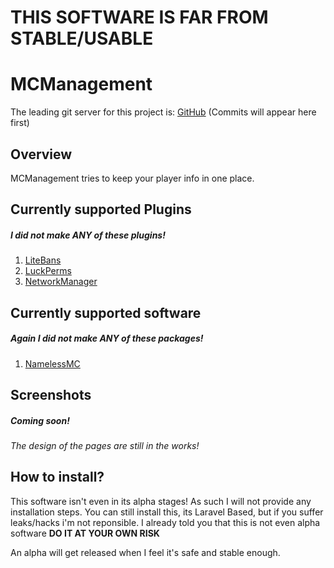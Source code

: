 # THIS SOFTWARE IS FAR FROM STABLE/USABLE
# MCManagement
The leading git server for this project is: [GitHub](https://github.com/tigomiddelkoop/MCManagement) (Commits will appear here first)

## Overview
MCManagement tries to keep your player info in one place. 


## Currently supported Plugins
##### _I did not make ANY of these plugins!_
1. [LiteBans](https://www.spigotmc.org/resources/litebans.3715/)
1. [LuckPerms](https://luckperms.github.io/)
1. [NetworkManager](https://www.spigotmc.org/resources/networkmanager.28456/)


## Currently supported software
##### _Again I did not make ANY of these packages!_
1. [NamelessMC](https://namelessmc.com)


## Screenshots
##### Coming soon!
_The design of the pages are still in the works!_

## How to install?
This software isn't even in its alpha stages! As such I will not provide any installation steps.
You can still install this, its Laravel Based, but if you suffer leaks/hacks i'm not reponsible. 
I already told you that this is not even alpha software **DO IT AT YOUR OWN RISK**

An alpha will get released when I feel it's safe and stable enough.
